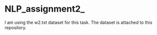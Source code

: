 # NLP_assignment2_

I am using the w2.txt dataset for this task. The dataset is attached to this repository.

